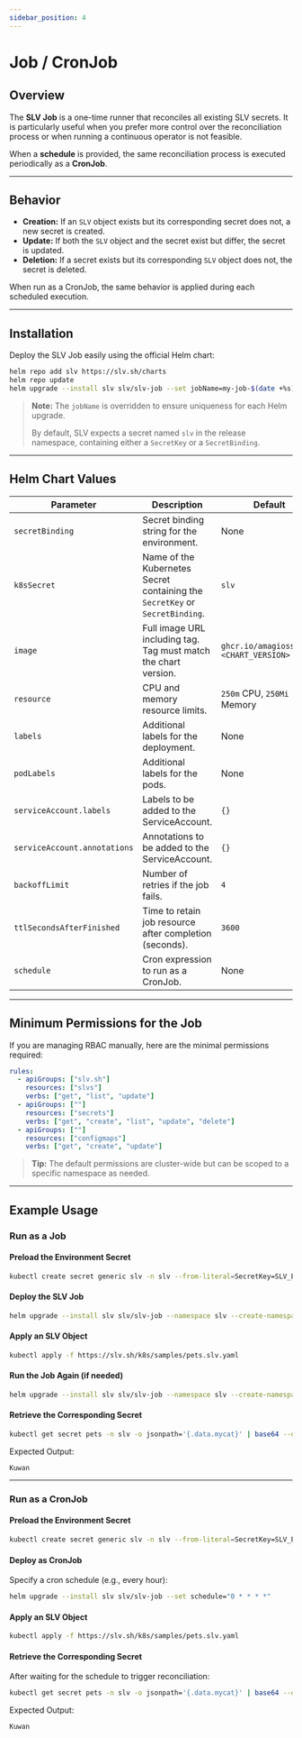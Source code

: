 ```yaml
---
sidebar_position: 4
---
```


# Job / CronJob

## Overview

The **SLV Job** is a one-time runner that reconciles all existing SLV secrets. It is particularly useful when you prefer more control over the reconciliation process or when running a continuous operator is not feasible.

When a **schedule** is provided, the same reconciliation process is executed periodically as a **CronJob**.

---

## Behavior

- **Creation:** If an `SLV` object exists but its corresponding secret does not, a new secret is created.
- **Update:** If both the `SLV` object and the secret exist but differ, the secret is updated.
- **Deletion:** If a secret exists but its corresponding `SLV` object does not, the secret is deleted.

When run as a CronJob, the same behavior is applied during each scheduled execution.

---

## Installation

Deploy the SLV Job easily using the official Helm chart:

```bash
helm repo add slv https://slv.sh/charts
helm repo update
helm upgrade --install slv slv/slv-job --set jobName=my-job-$(date +%s)
```

> **Note:** The `jobName` is overridden to ensure uniqueness for each Helm upgrade.
> 
> By default, SLV expects a secret named `slv` in the release namespace, containing either a `SecretKey` or a `SecretBinding`.

---

## Helm Chart Values

| Parameter | Description | Default |
| --- | --- | --- |
| `secretBinding` | Secret binding string for the environment. | None |
| `k8sSecret` | Name of the Kubernetes Secret containing the `SecretKey` or `SecretBinding`. | `slv` |
| `image` | Full image URL including tag. Tag must match the chart version. | `ghcr.io/amagioss/slv:<CHART_VERSION>` |
| `resource` | CPU and memory resource limits. | `250m` CPU, `250Mi` Memory |
| `labels` | Additional labels for the deployment. | None |
| `podLabels` | Additional labels for the pods. | None |
| `serviceAccount.labels` | Labels to be added to the ServiceAccount. | `{}` |
| `serviceAccount.annotations` | Annotations to be added to the ServiceAccount. | `{}` |
| `backoffLimit` | Number of retries if the job fails. | `4` |
| `ttlSecondsAfterFinished` | Time to retain job resource after completion (seconds). | `3600` |
| `schedule` | Cron expression to run as a CronJob. | None |

---

## Minimum Permissions for the Job

If you are managing RBAC manually, here are the minimal permissions required:

```yaml
rules:
  - apiGroups: ["slv.sh"]
    resources: ["slvs"]
    verbs: ["get", "list", "update"]
  - apiGroups: [""]
    resources: ["secrets"]
    verbs: ["get", "create", "list", "update", "delete"]
  - apiGroups: [""]
    resources: ["configmaps"]
    verbs: ["get", "create", "update"]
```

> **Tip:** The default permissions are cluster-wide but can be scoped to a specific namespace as needed.

---

## Example Usage

### Run as a Job

#### Preload the Environment Secret

```bash
kubectl create secret generic slv -n slv --from-literal=SecretKey=SLV_ESK_AEAEKAAATI5CXB7QMFSUGY4RUT6UTUSK7SGMIECTJKRTQBFY6BN5ZV5M5XGF6DWLV2RVCJJSMXH43DJ6A5TK7Y6L6PYEMCDGQRBX46GUQPUIYUQ
```

#### Deploy the SLV Job

```bash
helm upgrade --install slv slv/slv-job --namespace slv --create-namespace --set jobName=my-job-$(date +%s)
```

#### Apply an SLV Object

```bash
kubectl apply -f https://slv.sh/k8s/samples/pets.slv.yaml
```

#### Run the Job Again (if needed)

```bash
helm upgrade --install slv slv/slv-job --namespace slv --create-namespace --set jobName=my-job-$(date +%s)
```

#### Retrieve the Corresponding Secret

```bash
kubectl get secret pets -n slv -o jsonpath='{.data.mycat}' | base64 --decode
```
Expected Output:
```
Kuwan
```

---

### Run as a CronJob

#### Preload the Environment Secret

```bash
kubectl create secret generic slv -n slv --from-literal=SecretKey=SLV_ESK_AEAEKAAATI5CXB7QMFSUGY4RUT6UTUSK7SGMIECTJKRTQBFY6BN5ZV5M5XGF6DWLV2RVCJJSMXH43DJ6A5TK7Y6L6PYEMCDGQRBX46GUQPUIYUQ
```

#### Deploy as CronJob

Specify a cron schedule (e.g., every hour):

```bash
helm upgrade --install slv slv/slv-job --set schedule="0 * * * *"
```

#### Apply an SLV Object

```bash
kubectl apply -f https://slv.sh/k8s/samples/pets.slv.yaml
```

#### Retrieve the Corresponding Secret

After waiting for the schedule to trigger reconciliation:

```bash
kubectl get secret pets -n slv -o jsonpath='{.data.mycat}' | base64 --decode
```
Expected Output:
```
Kuwan
```




